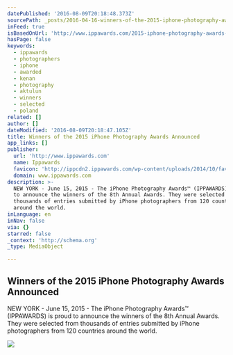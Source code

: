```yaml
---
datePublished: '2016-08-09T20:18:48.373Z'
sourcePath: _posts/2016-04-16-winners-of-the-2015-iphone-photography-awards-announced.md
inFeed: true
isBasedOnUrl: 'http://www.ippawards.com/2015-iphone-photography-awards-winners-announced/'
hasPage: false
keywords:
  - ippawards
  - photographers
  - iphone
  - awarded
  - kenan
  - photography
  - aktulun
  - winners
  - selected
  - poland
related: []
author: []
dateModified: '2016-08-09T20:18:47.105Z'
title: Winners of the 2015 iPhone Photography Awards Announced
app_links: []
publisher:
  url: 'http://www.ippawards.com'
  name: Ippawards
  favicon: 'http://ippcdn2.ippawards.com/wp-content/uploads/2014/10/favicon.ico'
  domain: www.ippawards.com
description: >-
  NEW YORK - June 15, 2015 - The iPhone Photography Awards™ (IPPAWARDS) is proud
  to announce the winners of the 8th Annual Awards. They were selected from
  thousands of entries submitted by iPhone photographers from 120 countries
  around the world.
inLanguage: en
inNav: false
via: {}
starred: false
_context: 'http://schema.org'
_type: MediaObject

---
```

<article style=""><h1>Winners of the 2015 iPhone Photography Awards Announced</h1><p>NEW YORK - June 15, 2015 - The iPhone Photography Awards™ (IPPAWARDS) is proud to announce the winners of the 8th Annual Awards. They were selected from thousands of entries submitted by iPhone photographers from 120 countries around the world.</p><img src="http://ippcdn3.ippawards.com/wp-content/uploads/2015/04/33950_21725-3662_1_1_5_MichalKoralewski01-people.jpg" /></article>